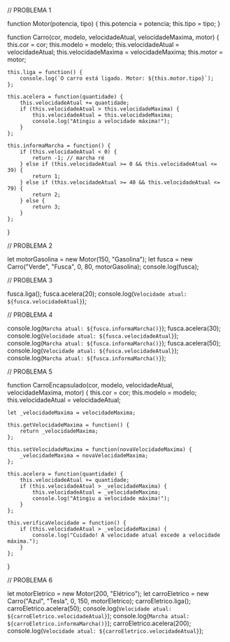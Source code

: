 // PROBLEMA 1

function Motor(potencia, tipo) {
    this.potencia = potencia;
    this.tipo = tipo;
}

function Carro(cor, modelo, velocidadeAtual, velocidadeMaxima, motor) {
    this.cor = cor;
    this.modelo = modelo;
    this.velocidadeAtual = velocidadeAtual;
    this.velocidadeMaxima = velocidadeMaxima;
    this.motor = motor;
    
    this.liga = function() {
        console.log(`O carro está ligado. Motor: ${this.motor.tipo}`);
    };

    this.acelera = function(quantidade) {
        this.velocidadeAtual += quantidade;
        if (this.velocidadeAtual > this.velocidadeMaxima) {
            this.velocidadeAtual = this.velocidadeMaxima;
            console.log("Atingiu a velocidade máxima!");
        }
    };

    this.informaMarcha = function() {
        if (this.velocidadeAtual < 0) {
            return -1; // marcha ré
        } else if (this.velocidadeAtual >= 0 && this.velocidadeAtual <= 39) {
            return 1;
        } else if (this.velocidadeAtual >= 40 && this.velocidadeAtual <= 79) {
            return 2;
        } else {
            return 3;
        }
    };
}

// PROBLEMA 2

let motorGasolina = new Motor(150, "Gasolina");
let fusca = new Carro("Verde", "Fusca", 0, 80, motorGasolina);
console.log(fusca);

// PROBLEMA 3

fusca.liga(); 
fusca.acelera(20);
console.log(`Velocidade atual: ${fusca.velocidadeAtual}`); 

// PROBLEMA 4 

console.log(`Marcha atual: ${fusca.informaMarcha()}`); 
fusca.acelera(30);
console.log(`Velocidade atual: ${fusca.velocidadeAtual}`); 
console.log(`Marcha atual: ${fusca.informaMarcha()}`); 
fusca.acelera(50);
console.log(`Velocidade atual: ${fusca.velocidadeAtual}`);
console.log(`Marcha atual: ${fusca.informaMarcha()}`); 


// PROBLEMA 5

function CarroEncapsulado(cor, modelo, velocidadeAtual, velocidadeMaxima, motor) {
    this.cor = cor;
    this.modelo = modelo;
    this.velocidadeAtual = velocidadeAtual;

    let _velocidadeMaxima = velocidadeMaxima; 

    this.getVelocidadeMaxima = function() {
        return _velocidadeMaxima;
    };

    this.setVelocidadeMaxima = function(novaVelocidadeMaxima) {
        _velocidadeMaxima = novaVelocidadeMaxima;
    };

    this.acelera = function(quantidade) {
        this.velocidadeAtual += quantidade;
        if (this.velocidadeAtual > _velocidadeMaxima) {
            this.velocidadeAtual = _velocidadeMaxima;
            console.log("Atingiu a velocidade máxima!");
        }
    };

    this.verificaVelocidade = function() {
        if (this.velocidadeAtual > _velocidadeMaxima) {
            console.log("Cuidado! A velocidade atual excede a velocidade máxima.");
        }
    };
}


// PROBLEMA 6

let motorEletrico = new Motor(200, "Elétrico");
let carroEletrico = new Carro("Azul", "Tesla", 0, 150, motorEletrico);
carroEletrico.liga(); 
carroEletrico.acelera(50);
console.log(`Velocidade atual: ${carroEletrico.velocidadeAtual}`); 
console.log(`Marcha atual: ${carroEletrico.informaMarcha()}`); 
carroEletrico.acelera(200);
console.log(`Velocidade atual: ${carroEletrico.velocidadeAtual}`); 
